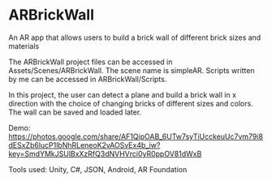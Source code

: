 # ARBrickWall
An AR app that allows users to build a brick wall of different brick sizes and materials

The ARBrickWall project files can be accessed in Assets/Scenes/ARBrickWall. The scene name is simpleAR.
Scripts written by me can be accessed in ARBrickWall/Scripts.

In this project, the user can detect a plane and build a brick wall in x direction with the choice of changing bricks of different sizes and colors. The wall can be saved and loaded later.

Demo: https://photos.google.com/share/AF1QipOAB_6UTw7syTiUcckeuUc7vm79i8dESxZb6lucP1lbNhRLeneoK2vAOSvEx4b_iw?key=SmdYMkJSUlBxXzRfQ3dNVHVrci0yR0ppOV81dWxB

Tools used: Unity, C#, JSON, Android, AR Foundation
